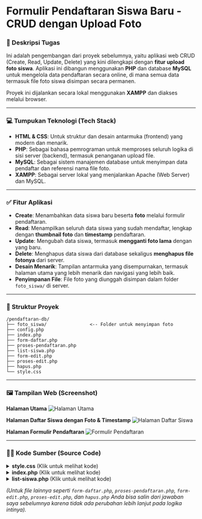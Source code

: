 # **Formulir Pendaftaran Siswa Baru - CRUD dengan Upload Foto**

### 📌 Deskripsi Tugas
Ini adalah pengembangan dari proyek sebelumnya, yaitu aplikasi web CRUD (Create, Read, Update, Delete) yang kini dilengkapi dengan **fitur upload foto siswa**. Aplikasi ini dibangun menggunakan **PHP** dan database **MySQL** untuk mengelola data pendaftaran secara online, di mana semua data termasuk file foto siswa disimpan secara permanen.

Proyek ini dijalankan secara lokal menggunakan **XAMPP** dan diakses melalui browser.

---

### 💻 Tumpukan Teknologi (Tech Stack)
- **HTML & CSS**: Untuk struktur dan desain antarmuka (frontend) yang modern dan menarik.
- **PHP**: Sebagai bahasa pemrograman untuk memproses seluruh logika di sisi server (backend), termasuk penanganan upload file.
- **MySQL**: Sebagai sistem manajemen database untuk menyimpan data pendaftar dan referensi nama file foto.
- **XAMPP**: Sebagai server lokal yang menjalankan Apache (Web Server) dan MySQL.

---

### ✅ Fitur Aplikasi
- **Create**: Menambahkan data siswa baru beserta **foto** melalui formulir pendaftaran.
- **Read**: Menampilkan seluruh data siswa yang sudah mendaftar, lengkap dengan **thumbnail foto** dan **timestamp** pendaftaran.
- **Update**: Mengubah data siswa, termasuk **mengganti foto lama** dengan yang baru.
- **Delete**: Menghapus data siswa dari database sekaligus **menghapus file fotonya** dari server.
- **Desain Menarik**: Tampilan antarmuka yang disempurnakan, termasuk halaman utama yang lebih menarik dan navigasi yang lebih baik.
- **Penyimpanan File**: File foto yang diunggah disimpan dalam folder `foto_siswa/` di server.

---

### 📂 Struktur Proyek
```
/pendaftaran-db/
├── foto_siswa/                <-- Folder untuk menyimpan foto
├── config.php
├── index.php
├── form-daftar.php
├── proses-pendaftaran.php
├── list-siswa.php
├── form-edit.php
├── proses-edit.php
├── hapus.php
└── style.css
```

---

### 🖼️ Tampilan Web (Screenshot)

**Halaman Utama**
![Halaman Utama](URL_GAMBAR_ANDA_DI_SINI.png)

**Halaman Daftar Siswa dengan Foto & Timestamp**
![Halaman Daftar Siswa](URL_GAMBAR_ANDA_DI_SINI.png)

**Halaman Formulir Pendaftaran**
![Formulir Pendaftaran](URL_GAMBAR_ANDA_DI_SINI.png)

---

### 👨‍💻 Kode Sumber (Source Code)

<details>
<summary><b>style.css</b> (Klik untuk melihat kode)</summary>

```css
/* Import Font dari Google Fonts */
@import url('[https://fonts.googleapis.com/css2?family=Poppins:wght@300;400;500;600;700&display=swap](https://fonts.googleapis.com/css2?family=Poppins:wght@300;400;500;600;700&display=swap)');

/* Reset dan Pengaturan Dasar */
* { margin: 0; padding: 0; box-sizing: border-box; }

body {
    font-family: 'Poppins', sans-serif;
    background: linear-gradient(135deg, #667eea 0%, #764ba2 100%);
    color: #333;
    display: flex;
    justify-content: center;
    align-items: center;
    min-height: 100vh;
    padding: 20px;
}

/* Container Utama */
.container {
    width: 100%;
    max-width: 950px;
    background: rgba(255, 255, 255, 0.9);
    backdrop-filter: blur(5px);
    -webkit-backdrop-filter: blur(5px);
    border-radius: 20px;
    padding: 40px;
    box-shadow: 0 8px 32px 0 rgba(31, 38, 135, 0.37);
}

/* Header */
header { text-align: center; margin-bottom: 30px; }
header h1, header h3 { color: #2c3e50; text-shadow: 1px 1px 2px rgba(0,0,0,0.1); }

/* Tombol */
.btn {
    text-decoration: none; color: #fff; padding: 12px 25px; border-radius: 50px;
    font-weight: 600; transition: all 0.3s ease; box-shadow: 0 4px 15px rgba(0,0,0,0.2);
    border: none; cursor: pointer; font-size: 16px; display: inline-block; margin: 5px;
}
.btn-primary { background: linear-gradient(45deg, #3a7bd5, #00d2ff); }
.btn-secondary { background: linear-gradient(45deg, #868f96, #596164); }
.btn-add { background: linear-gradient(45deg, #1dd1a1, #10ac84); }
.btn-edit { background: linear-gradient(45deg, #feca57, #ff9f43); color: #333; }
.btn-delete { background: linear-gradient(45deg, #ff6b6b, #ee5253); }
.btn:hover { transform: translateY(-3px); box-shadow: 0 6px 20px rgba(0,0,0,0.3); }

/* Halaman Utama (Homepage) */
.hero-section { text-align: center; padding: 40px 0; }
.hero-section h1 { font-size: 3.5em; color: #34495e; margin-bottom: 10px; }
.hero-section p { font-size: 1.2em; color: #555; margin-bottom: 30px; }
.hero-section .action-buttons a { margin: 10px; }

/* Tabel */
.table-wrapper { overflow-x: auto; }
table {
    width: 100%; border-collapse: collapse; margin-top: 20px;
    background: #fff; border-radius: 10px; overflow: hidden;
}
table th, table td { padding: 15px; text-align: left; border-bottom: 1px solid #eee; vertical-align: middle; }
table thead { background: #34495e; color: white; }
table tbody tr:hover { background-color: #f1f8ff; }
.student-photo { width: 60px; height: 60px; border-radius: 50%; object-fit: cover; box-shadow: 0 2px 4px rgba(0,0,0,0.1); }
.timestamp { font-size: 0.8em; color: #777; }

/* Formulir */
fieldset { border: none; padding: 0; }
.form-group { margin-bottom: 20px; }
.form-group label { font-weight: 500; margin-bottom: 8px; display: block; color: #34495e; }
.form-group input, .form-group textarea, .form-group select {
    width: 100%; padding: 15px; border: 1px solid #ddd;
    border-radius: 10px; font-size: 16px; color: #333; transition: all 0.3s ease;
}
.form-group input:focus, .form-group textarea:focus, .form-group select:focus {
    outline: none; border-color: #3a7bd5; box-shadow: 0 0 0 3px rgba(58, 123, 213, 0.3);
}
.radio-group label { margin-right: 20px; }
.form-actions { display: flex; gap: 10px; margin-top: 20px; }

/* Pesan Status */
.status-message {
    padding: 15px; margin-bottom: 20px; border-radius: 10px; text-align: center;
    font-weight: 500; color: #fff;
}
.sukses { background-color: rgba(29, 209, 161, 0.8); }
.gagal { background-color: rgba(238, 82, 83, 0.8); }
```

</details>

<details>
<summary><b>index.php</b> (Klik untuk melihat kode)</summary>

```php
<!DOCTYPE html>
<html>
<head>
    <title>Pendaftaran Siswa Baru</title>
    <link rel="stylesheet" href="style.css">
</head>
<body>
    <div class="container">
        <div class="hero-section">
            <h1>Sistem Pendaftaran Siswa</h1>
            <p>Platform digital untuk mengelola pendaftaran siswa baru dengan mudah dan efisien.</p>
            <div class="action-buttons">
                <a href="list-siswa.php" class="btn btn-primary">Lihat Pendaftar</a>
                <a href="form-daftar.php" class="btn btn-add">Daftar Baru</a>
            </div>
        </div>
    </div>
</body>
</html>
```

</details>

<details>
<summary><b>list-siswa.php</b> (Klik untuk melihat kode)</summary>

```php
<?php include("config.php"); ?>
<!DOCTYPE html>
<html>
<head>
    <title>Pendaftaran Siswa Baru</title>
    <link rel="stylesheet" href="style.css">
</head>
<body>
    <div class="container">
        <header>
            <h3>Siswa yang sudah mendaftar</h3>
        </header>

        <nav>
            <a href="form-daftar.php" class="btn btn-add">[+] Tambah Baru</a>
            <a href="index.php" class="btn btn-secondary">Kembali ke Beranda</a>
        </nav>

        <?php if(isset($_GET['status'])): ?>
            <p class="status-message <?php echo $_GET['status']; ?>">
                <?php echo $_GET['status'] == 'sukses' ? "Proses berhasil!" : "Proses gagal!"; ?>
            </p>
        <?php endif; ?>

        <div class="table-wrapper">
            <table>
            <thead>
                <tr>
                    <th>No</th>
                    <th>Foto</th>
                    <th>Nama</th>
                    <th>Alamat</th>
                    <th>Jenis Kelamin</th>
                    <th>Sekolah Asal</th>
                    <th>Tanggal Daftar</th>
                    <th>Tindakan</th>
                </tr>
            </thead>
            <tbody>
                <?php
                $sql = "SELECT * FROM calon_siswa";
                $query = mysqli_query($db, $sql);
                $no = 1;
                while($siswa = mysqli_fetch_array($query)){
                    echo "<tr>";
                    echo "<td>".$no++."</td>";
                    echo "<td><img src='uploads/".$siswa['foto']."' class='student-photo'></td>";
                    echo "<td>".$siswa['nama']."</td>";
                    echo "<td>".$siswa['alamat']."</td>";
                    echo "<td>".$siswa['jenis_kelamin']."</td>";
                    echo "<td>".$siswa['asal_sekolah']."</td>";
                    echo "<td class='timestamp'>".date('d-m-Y H:i', strtotime($siswa['tanggal_daftar']))."</td>";
                    echo "<td>";
                    echo "<a href='form-edit.php?id=".$siswa['id']."' class='btn btn-edit'>Edit</a>";
                    echo "<a href='hapus.php?id=".$siswa['id']."' class='btn btn-delete' onclick='return confirm(\"Yakin ingin menghapus data ini?\")'>Hapus</a>";
                    echo "</td>";
                    echo "</tr>";
                }
                ?>
            </tbody>
            </table>
        </div>
        <p style="text-align:center; margin-top:20px; font-weight:bold;">Total Pendaftar: <?php echo mysqli_num_rows($query) ?></p>
    </div>
</body>
</html>
```

</details>

*(Untuk file lainnya seperti `form-daftar.php`, `proses-pendaftaran.php`, `form-edit.php`, `proses-edit.php`, dan `hapus.php` Anda bisa salin dari jawaban saya sebelumnya karena tidak ada perubahan lebih lanjut pada logika intinya).*
